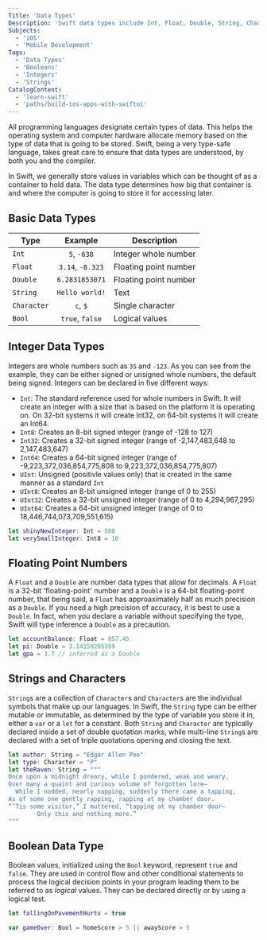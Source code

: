 ```yaml
---
Title: 'Data Types'
Description: 'Swift data types include Int, Float, Double, String, Character, and Bool. It is a type-safe language where variables hold values of a known data type.'
Subjects:
  - 'iOS'
  - 'Mobile Development'
Tags:
  - 'Data Types'
  - 'Booleans'
  - 'Integers'
  - 'Strings'
CatalogContent:
  - 'learn-swift'
  - 'paths/build-ios-apps-with-swiftui'
---
```


All programming languages designate certain types of data. This helps the operating system and computer hardware allocate memory based on the type of data that is going to be stored. Swift, being a very type-safe language, takes great care to ensure that data types are understood, by both you and the compiler.

In Swift, we generally store values in variables which can be thought of as a container to hold data. The data type determines how big that container is and where the computer is going to store it for accessing later.

## Basic Data Types

| Type        |     Example      | Description           |
| ----------- | :--------------: | --------------------- |
| `Int`       |   `5`, `-638`    | Integer whole number  |
| `Float`     | `3.14`, `-8.323` | Floating point number |
| `Double`    |  `6.2831853071`  | Floating point number |
| `String`    |  `Hello world!`  | Text                  |
| `Character` |     `c`, `$`     | Single character      |
| `Bool`      | `true`, `false`  | Logical values        |

## Integer Data Types

Integers are whole numbers such as `35` and `-123`. As you can see from the example, they can be either signed or unsigned whole numbers, the default being signed. Integers can be declared in five different ways:

- `Int`: The standard reference used for whole numbers in Swift. It will create an integer with a size that is based on the platform it is operating on. On 32-bit systems it will create Int32, on 64-bit systems it will create an Int64.
- `Int8`: Creates an 8-bit signed integer (range of -128 to 127)
- `Int32`: Creates a 32-bit signed integer (range of -2,147,483,648 to 2,147,483,647)
- `Int64`: Creates a 64-bit signed integer (range of -9,223,372,036,854,775,808 to 9,223,372,036,854,775,807)
- `UInt`: Unsigned (positivle values only) that is created in the same manner as a standard `Int`
- `UInt8`: Creates an 8-bit unsigned integer (range of 0 to 255)
- `UInt32`: Creates a 32-bit unsigned integer (range of 0 to 4,294,967,295)
- `UInt64`: Creates a 64-bit unsigned integer (range of 0 to 18,446,744,073,709,551,615)

```swift
let shinyNewInteger: Int = 500
let verySmallInteger: Int8 = 16
```

## Floating Point Numbers

A `Float` and a `Double` are number data types that allow for decimals. A `Float` is a 32-bit 'floating-point' number and a `Double` is a 64-bit floating-point number, that being said, a `Float` has approaximately half as much precision as a `Double`. If you need a high precision of accuracy, it is best to use a `Double`. In fact, when you declare a variable without specifying the type, Swift will type inference a `Double` as a precaution.

```swift
let accountBalance: Float = 857.45
let pi: Double = 3.14159265359
let gpa = 3.7 // inferred as a Double
```

## Strings and Characters

`String`s are a collection of `Character`s and `Character`s are the individual symbols that make up our languages. In Swift, the `String` type can be either mutable or immutable, as determined by the type of variable you store it in, either a `var` or a `let` for a constant. Both `String` and `Character` are typically declared inside a set of double quotation marks, while multi-line `String`s are declared with a set of triple quotations opening and closing the text.

<!--
Swift Markdown does not support multi-line strings in just generic Chrome, I'm not sure why. It looks fine in Author, so I'm not sure what formatting the SWE have used on the Codecademy site but hopefully it is also applied to the Docs site or else this won't work as intended. There are some languages that Markdown supports like this, we'll have to play with it when it begins to get published.
-->

```swift
let author: String = "Edgar Allen Poe"
let type: Character = "P"
let theRaven: String = """
Once upon a midnight dreary, while I pondered, weak and weary,
Over many a quaint and curious volume of forgotten lore—
  While I nodded, nearly napping, suddenly there came a tapping,
As of some one gently rapping, rapping at my chamber door.
“’Tis some visitor,” I muttered, “tapping at my chamber door—
        Only this and nothing more.”
"""
```

## Boolean Data Type

Boolean values, initialized using the `Bool` keyword, represent `true` and `false`. They are used in control flow and other conditional statements to process the logical decision points in your program leading them to be referred to as _logical_ values. They can be declared directly or by using a logical test.

```swift
let fallingOnPavementHurts = true

var gameOver: Bool = homeScore > 5 || awayScore > 5
```
